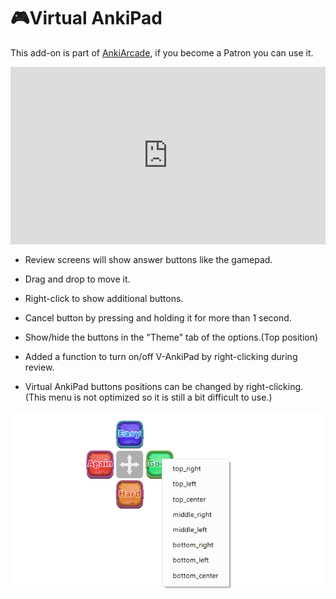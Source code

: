 # 🎮Virtual AnkiPad

This add-on is part of [AnkiArcade](../Home.md), if you become a Patron you can use it. 

<iframe src="https://www.youtube.com/embed/-wnvkWz8GHg?list=PLZhrgD6s-LFVsEhxRdEHf_OkGVe2YZfeo" frameborder="0" allow="accelerometer; autoplay; clipboard-write; encrypted-media; gyroscope; picture-in-picture" allowfullscreen style="aspect-ratio: 16/9; width: 100%;"></iframe>

 * Review screens will show answer buttons like the gamepad.
 * Drag and drop to move it.
 * Right-click to show additional buttons.
 * Cancel button by pressing and holding it for more than 1 second.
 * Show/hide the buttons in the "Theme" tab of the options.(Top position)
 * Added a function to turn on/off V-AnkiPad by right-clicking during review.

 * Virtual AnkiPad buttons positions can be changed by right-clicking. (This menu is not optimized so it is still a bit difficult to use.)

![alt text](../../images/V-Ankipad/01.png)

